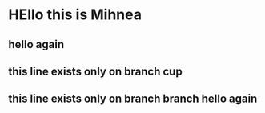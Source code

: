 # HEllo this is Mihnea

## hello again

## this line exists only on branch cup

## this line exists only on branch branch hello again